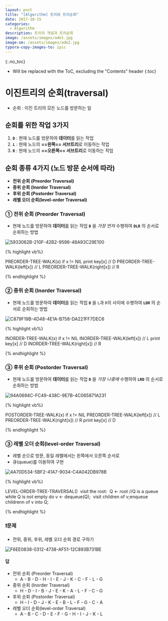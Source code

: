 ```yaml
---
layout: post
title: "[Algorithm] 트리와 트리순회"
date: 2017-10-15
categories:
  - Algorithm
description: 트리의 개념과 트리순회
image: /assets/images/ade1.jpg
image-sm: /assets/images/ade2.jpg
typora-copy-images-to: ipic
---
```


{:.no_toc}

* Will be replaced with the ToC, excluding the "Contents" header
{:toc}  


# 이진트리의 순회(traversal)

- 순회 : 이진 트리의 모든 노드를 방문하는 일

## 순회를 위한 작업 3가지

1. **`D`** : 현재 노드를 방문하여 **데이터**를 읽는 작업 
2. **`L`** : 현재 노드의 **==왼쪽== 서브트리**로 이동하는 작업
3. **`R`** : 현재 노드의 **==오른쪽== 서브트리**로 이동하는 작업 

## 순회 종류 4가지 (노드 방문 순서에 따라)

- **전위 순회 (Preorder Traversal)**
- **중위 순회 (Inorder Traversal)**
- **후위 순회 (Postorder Traversal)**
- **레벨 오더 순회(level-order Traversal)** 

### ① 전위 순회 (Preorder Traversal)

- 현재 노드를 방문하여 **데이터**를 읽는 작업 **`D`** 을 *가장 먼저* 수행하여 **`DLR`** 의 순서로 순회하는 방법 

![5933062B-210F-42B2-9598-48A93C29E100](https://farm5.staticflickr.com/4471/36997203284_83c0782bbc_o.png)

{% highlight vb%}

PREORDER-TREE-WALK(x)
  if x != NIL
  	print key[x] // D
  	PREORDER-TREE-WALK(left[x])  // L
  	PREORDER-TREE-WALK(right[x]) // R

{% endhighlight %}

### ② 중위 순회 (Inorder Traversal)

- 현재 노드를 방문하여 **데이터**를 읽는 작업 **`D`** 을 `L`과 `R`의 사이에 수행하여 **`LDR`** 의 순서로 순회하는 방법 

![C879F19B-4D48-4E1A-B758-DA221FF7DEC6](https://farm5.staticflickr.com/4490/36997208484_0a685c7771_o.png)

{% highlight vb%}

INORDER-TREE-WALK(x)
  if x != NIL
  	INORDER-TREE-WALK(left[x])  // L
  	print key[x] // D
  	INORDER-TREE-WALK(right[x]) // R

{% endhighlight %}

### ③ 후위 순회 (Postorder Traversal)

- 현재 노드를 방문하여 **데이터**를 읽는 작업 **`D`** 을 *가장 나중에* 수행하여 **`LRD`** 의 순서로 순회하는 방법

![94A0694C-FC49-438C-9E7B-4C065871A231](https://farm5.staticflickr.com/4445/36997213604_d6b2faa386_o.png)

{% highlight vb%}

POSTORDER-TREE-WALK(x)
  if x != NIL
  	PREORDER-TREE-WALK(left[x])  // L
  	PREORDER-TREE-WALK(right[x]) // R
  	print key[x] // D

{% endhighlight %}

### ③ 레벨 오더 순회(level-order Traversal)

- 레벨 순으로 방문, 동일 레벨에서는 왼쪽에서 오른쪽 순서로
- 큐(queue)를 이용하여 구현

![4A70D534-5BF2-41A7-9034-C4A042DB978B](https://farm5.staticflickr.com/4489/36997217194_110aa6c398_o.png)

{% highlight vb%}

LEVEL-ORDER-TREE-TRAVERSAL()
​	visit the root:
​	Q <- root	//Q is a queue
​	while Q is not empty do
   		v <- dequeue(Q);
​    	visit children of v;
​    	enqueue childrenn of v into Q;

{% endhighlight %}

### ❗️문제

- 전위, 중위, 후위, 레벨 오더 순회 경로 구하기

![F6EE0838-0312-4738-AF51-12C893B731BE](https://farm5.staticflickr.com/4453/37658441246_056ca3ddd8_o.png)



#### 답

- 전위 순회 (Preorder Traversal)
  - A - B - D - H - I - E - J - K - C - F - L - G
- 중위 순회 (Inorder Traversal)
  - H - D - I - B - J - E - K - A - L - F - C - G
- 후위 순회 (Postorder Traversal)
  - H - I - D - J - K - E - B - L - F - G - C - A
- 레벨 오더 순회(level-order Traversal)
  - A - B - C - D - E - F - G - H - I - J - K - L